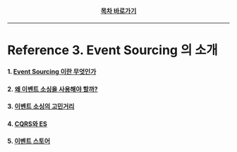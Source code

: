 <div align="center">

#### [목차 바로가기](https://github.com/dhslrl321/cqrs-journey-korean-ver/blob/master/Table%20of%20Contents.mdwn)

</div>

---

# Reference 3. Event Sourcing 의 소개

#### 1. [Event Sourcing 이란 무엇인가](https://github.com/dhslrl321/cqrs-journey-korean-ver/blob/master/part02-references/reference03/01.%20Event%20Sourcing%20이란%20무엇인가.mdwn)

#### 2. [왜 이벤트 소싱을 사용해야 할까?](https://github.com/dhslrl321/cqrs-journey-korean-ver/blob/master/part02-references/reference03/02.%20Why%20should%20I%20use%20event%20sourcing.mdwn)

#### 3. [이벤트 소싱의 고민거리](https://github.com/dhslrl321/cqrs-journey-korean-ver/blob/master/part02-references/reference03/03.%20Event%20Sourcing%20concerns.mdwn)

#### 4. [CQRS와 ES](https://github.com/dhslrl321/cqrs-journey-korean-ver/blob/master/part02-references/reference03/04.%20CQRS%20%EC%99%80%20ES.mdwn)

#### 5. [이벤트 스토어](#)
